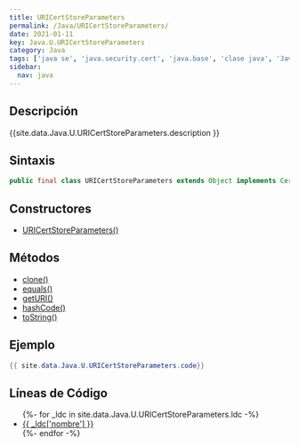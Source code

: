 ```yaml
---
title: URICertStoreParameters
permalink: /Java/URICertStoreParameters/
date: 2021-01-11
key: Java.U.URICertStoreParameters
category: Java
tags: ['java se', 'java.security.cert', 'java.base', 'clase java', 'Java 9']
sidebar: 
  nav: java
---
```


## Descripción
{{site.data.Java.U.URICertStoreParameters.description }}

## Sintaxis
~~~java
public final class URICertStoreParameters extends Object implements CertStoreParameters
~~~

## Constructores
* [URICertStoreParameters()](/Java/URICertStoreParameters/URICertStoreParameters/)

## Métodos
* [clone()](/Java/URICertStoreParameters/clone)
* [equals()](/Java/URICertStoreParameters/equals)
* [getURI()](/Java/URICertStoreParameters/getURI)
* [hashCode()](/Java/URICertStoreParameters/hashCode)
* [toString()](/Java/URICertStoreParameters/toString)

## Ejemplo
~~~java
{{ site.data.Java.U.URICertStoreParameters.code}}
~~~

## Líneas de Código
<ul>
{%- for _ldc in site.data.Java.U.URICertStoreParameters.ldc -%}
   <li>
       <a href="{{_ldc['url'] }}">{{ _ldc['nombre'] }}</a>
   </li>
{%- endfor -%}
</ul>
